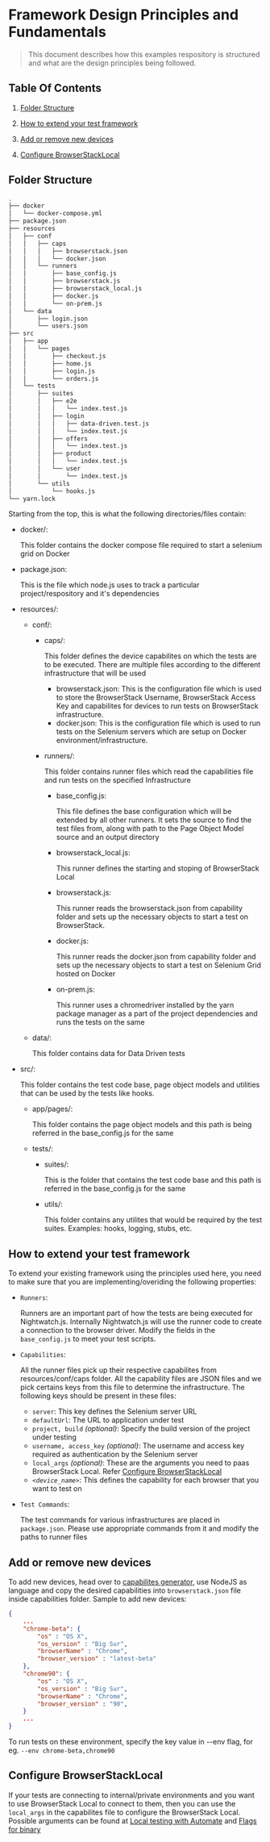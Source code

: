 # Framework Design Principles and Fundamentals

> This document describes how this examples respository is structured and what are the design principles being followed.

## Table Of Contents

1. [Folder Structure](#folder-structure)

2. [How to extend your test framework](#how-to-extend-your-test-framework)

3. [Add or remove new devices](#add-or-remove-new-devices)

4. [Configure BrowserStackLocal](#configure-browserstacklocal)

## Folder Structure

```bash
.
├── docker
│   └── docker-compose.yml
├── package.json
├── resources
│   ├── conf
│   │   ├── caps
│   │   │   ├── browserstack.json
│   │   │   └── docker.json
│   │   └── runners
│   │       ├── base_config.js
│   │       ├── browserstack.js
│   │       ├── browserstack_local.js
│   │       ├── docker.js
│   │       └── on-prem.js
│   └── data
│       ├── login.json
│       └── users.json
├── src
│   ├── app
│   │   └── pages
│   │       ├── checkout.js
│   │       ├── home.js
│   │       ├── login.js
│   │       └── orders.js
│   └── tests
│       ├── suites
│       │   ├── e2e
│       │   │   └── index.test.js
│       │   ├── login
│       │   │   ├── data-driven.test.js
│       │   │   └── index.test.js
│       │   ├── offers
│       │   │   └── index.test.js
│       │   ├── product
│       │   │   └── index.test.js
│       │   └── user
│       │       └── index.test.js
│       └── utils
│           └── hooks.js
└── yarn.lock
```

Starting from the top, this is what the following directories/files contain:

-   docker/:

    This folder contains the docker compose file required to start a selenium grid on Docker

-   package.json:

    This is the file which node.js uses to track a particular project/respository and it's dependencies

-   resources/:

    -   conf/:

        -   caps/:

            This folder defines the device capabilites on which the tests are to be executed. There are multiple files according to the different infrastructure that will be used

            -   browserstack.json:
                This is the configuration file which is used to store the BrowserStack Username, BrowserStack Access Key and capabilites for devices to run tests on BrowserStack infrastructure.
            -   docker.json:
                This is the configuration file which is used to run tests on the Selenium servers which are setup on Docker environment/infrastructure.

        -   runners/:

            This folder contains runner files which read the capabilities file and run tests on the specified Infrastructure

            -   base_config.js:

                This file defines the base configuration which will be extended by all other runners. It sets the source to find the test files from, along with path to the Page Object Model source and an output directory

            -   browserstack_local.js:

                This runner defines the starting and stoping of BrowserStack Local

            -   browserstack.js:

                This runner reads the browserstack.json from capability folder and sets up the necessary objects to start a test on BrowserStack.

            -   docker.js:

                This runner reads the docker.json from capability folder and sets up the necessary objects to start a test on Selenium Grid hosted on Docker

            -   on-prem.js:

                This runner uses a chromedriver installed by the yarn package manager as a part of the project dependencies and runs the tests on the same

    -   data/:

        This folder contains data for Data Driven tests

-   src/:

    This folder contains the test code base, page object models and utilities that can be used by the tests like hooks.

    -   app/pages/:

        This folder contains the page object models and this path is being referred in the base_config.js for the same

    -   tests/:

        -   suites/:

            This is the folder that contains the test code base and this path is referred in the base_config.js for the same

        -   utils/:

            This folder contains any utilites that would be required by the test suites. Examples: hooks, logging, stubs, etc.

## How to extend your test framework

To extend your existing framework using the principles used here, you need to make sure that you are implementing/overiding the following properties:

-   `Runners`:

    Runners are an important part of how the tests are being executed for Nightwatch.js. Internally Nightwatch.js will use the runner code to create a connection to the browser driver. Modify the fields in the `base_config.js` to meet your test scripts.

-   `Capabilities`:

    All the runner files pick up their respective capabilites from resources/conf/caps folder. All the capability files are JSON files and we pick certains keys from this file to determine the infrastructure. The following keys should be present in these files:

    -   `server`: This key defines the Selenium server URL
    -   `defaultUrl`: The URL to application under test
    -   `project, build` _(optional)_: Specify the build version of the project under testing
    -   `username, access_key` _(optional)_: The username and access key required as authentication by the Selenium server
    -   `local_args` _(optional)_: These are the arguments you need to paas BrowserStack Local. Refer [Configure BrowserStackLocal](#configure-BrowserStackLocal)
    -   _`<device_name>`_: This defines the capability for each browser that you want to test on

-   `Test Commands`:

    The test commands for various infrastructures are placed in `package.json`. Please use appropriate commands from it and modify the paths to runner files

## Add or remove new devices

To add new devices, head over to [capabilites generator](https://www.browserstack.com/automate/capabilities), use NodeJS as language and copy the desired capabilities into `browserstack.json` file inside capabilities folder. Sample to add new devices:

```json
{
    ...
    "chrome-beta": {
        "os" : "OS X",
        "os_version" : "Big Sur",
        "browserName" : "Chrome",
        "browser_version" : "latest-beta"
    },
    "chrome90": {
        "os" : "OS X",
        "os_version" : "Big Sur",
        "browserName" : "Chrome",
        "browser_version" : "90",
    }
    ...
}
```

To run tests on these environment, specify the key value in --env flag, for eg. `--env chrome-beta,chrome90`

## Configure BrowserStackLocal

If your tests are connecting to internal/private environments and you want to use BrowserStack Local to connect to them, then you can use the `local_args` in the capabilites file to configure the BrowserStack Local. Possible arguments can be found at [Local testing with Automate](https://www.browserstack.com/local-testing/automate) and [Flags for binary](https://www.browserstack.com/local-testing/binary-params)
